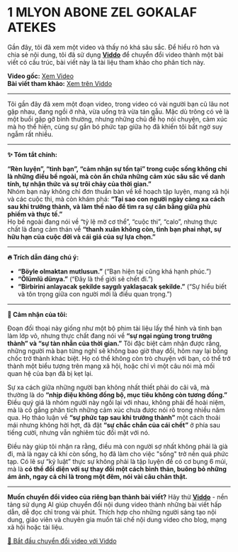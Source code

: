# 1 MLYON ABONE ZEL GOKALAF ATEKES

Gần đây, tôi đã xem một video và thấy nó khá sâu sắc. Để hiểu rõ hơn và chia sẻ nội dung, tôi đã sử dụng **[Viddo](https://viddo.pro/)** để chuyển đổi video thành một bài viết có cấu trúc, bài viết này là tài liệu tham khảo cho phân tích này.

**Video gốc:** [Xem Video](https://www.youtube.com/watch?v=EGKPeL4YxZA)  
**Bài viết tham khảo:** [Xem trên Viddo](https://viddo.pro/zh/video-result/aa94c2c8-be73-455d-9ab5-ab9fda90539d)

---

Tôi gần đây đã xem một đoạn video, trong video có vài người bạn cũ lâu not gặp nhau, đang ngồi ở nhà, vừa uống trà vừa tán gẫu. Mặc dù trông có vẻ là một buổi gặp gỡ bình thường, nhưng những chủ đề họ nói chuyện, cảm xúc mà họ thể hiện, cùng sự gắn bó phức tạp giữa họ đã khiến tôi bất ngờ suy ngẫm rất nhiều.

---

**✨ Tóm tắt chính:**

**“Rèn luyện”, “tình bạn”, “cảm nhận sự tồn tại” trong cuộc sống không chỉ là những điều bề ngoài, mà còn ẩn chứa những cảm xúc sâu sắc về danh tính, tự nhận thức và sự trôi chảy của thời gian.”**  
Nhóm bạn này không chỉ đơn thuần bàn về kế hoạch tập luyện, mạng xã hội và các cuộc thi, mà còn khám phá: **“Tại sao con người ngày càng xa cách sau khi trưởng thành, và làm thế nào để tìm ra sự cân bằng giữa phù phiếm và thực tế.”**  
Họ bề ngoài đang nói về “tỷ lệ mỡ cơ thể”, “cuộc thi”, “calo”, nhưng thực chất là đang cảm thán về **“thanh xuân không còn, tình bạn phai nhạt, sự hữu hạn của cuộc đời và cái giá của sự lựa chọn.”**

---

**🔥 Trích dẫn đáng chú ý:**

- **“Böyle olmaktan mutlusun.”** (“Bạn hiện tại cũng khá hạnh phúc.”)  
- **“Ölümlü dünya.”** (“Đây là thế giới sẽ chết đi.”)  
- **“Birbirini anlayacak şekilde saygılı yaklaşacak şekilde.”** (“Sự hiểu biết và tôn trọng giữa con người mới là điều quan trọng.”)

---

**🧠 Cảm nhận của tôi:**

Đoạn đối thoại này giống như một bộ phim tài liệu lấy thể hình và tình bạn làm lớp vỏ, nhưng thực chất đang nói về **“sự ngại ngùng trong trưởng thành” và “sự tàn nhẫn của thời gian.”** Tôi đặc biệt cảm nhận được rằng, những người mà bạn từng nghĩ sẽ không bao giờ thay đổi, hôm nay lại bỗng chốc trở thành khác biệt. Họ có thể không còn trò chuyện với bạn, có thể trở thành một biểu tượng trên mạng xã hội, hoặc chỉ vì một câu nói mà mối quan hệ của bạn đã bị kẹt lại.

Sự xa cách giữa những người bạn không nhất thiết phải do cãi vã, mà thường là do **“nhịp điệu không đồng bộ, mục tiêu không còn tương đồng.”** Điều quý giá là nhóm người này ngồi lại với nhau, không phải để hoài niệm, mà là cố gắng phân tích những cảm xúc chưa được nói rõ trong nhiều năm qua. Họ thảo luận về **“sự phức tạp sau khi trưởng thành”** một cách thoải mái nhưng không hời hợt, đã đặt **“sự chắc chắn của cái chết”** ở phía sau tiếng cười, nhưng vẫn nghiêm túc đối mặt với nó.

Điều này giúp tôi nhận ra rằng, điều mà con người sợ nhất không phải là già đi, mà là ngay cả khi còn sống, họ đã làm cho việc "sống" trở nên quá phức tạp. Có lẽ sự “kỷ luật” thực sự không phải là tập luyện để có cơ bụng 6 múi, mà là **có thể đối diện với sự thay đổi một cách bình thản, buông bỏ những ám ảnh, ngay cả chỉ là trong một đêm, nói vài câu chân thật.**

---

**Muốn chuyển đổi video của riêng bạn thành bài viết?** Hãy thử **[Viddo](https://viddo.pro/)** - nền tảng sử dụng AI giúp chuyển đổi nội dung video thành những bài viết hấp dẫn, dễ đọc chỉ trong vài phút. Thích hợp cho những người sáng tạo nội dung, giáo viên và chuyên gia muốn tái chế nội dung video cho blog, mạng xã hội hoặc tài liệu.

[🚀 Bắt đầu chuyển đổi video với Viddo](https://viddo.pro/)